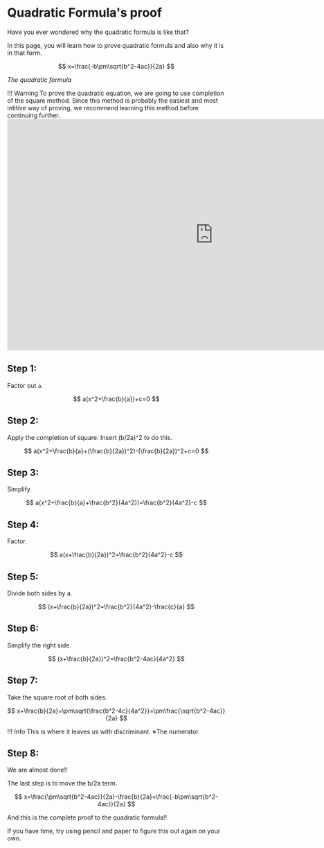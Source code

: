 # Quadratic Formula's proof

Have you ever wondered why the quadratic formula is like that?

In this page, you will learn how to prove quadratic formula and also why it is in that form.

$$
x=\frac{-b\pm\sqrt{b^2-4ac}}{2a}
$$

*The quadratic formula*


!!! Warning
    To prove the quadratic equation, we are going to use completion of the square method. Since this method is probably the easiest and most intitive way of proving, we recommend learning  this method before continuing further.
    <iframe width="950" height="534" src="https://www.youtube.com/embed/2MKigAgPZMQ" title="Solving Quadratic Equations By Completing The Square" frameborder="0" allow="accelerometer; autoplay; clipboard-write; encrypted-media; gyroscope; picture-in-picture; web-share" referrerpolicy="strict-origin-when-cross-origin" allowfullscreen></iframe>

## Step 1:
Factor out `a`.

$$
a(x^2+\frac{b}{a})+c=0
$$

## Step 2:
Apply the completion of square. Insert (b/2a)^2 to do this.

$$
a(x^2+\frac{b}{a}+(\frac{b}{2a})^2)-(\frac{b}{2a})^2+c=0
$$

## Step 3:
Simplify.

$$
a(x^2+\frac{b}{a}+\frac{b^2}{4a^2})=\frac{b^2}{4a^2}-c
$$

## Step 4:
Factor.

$$
a(x+\frac{b}{2a})^2=\frac{b^2}{4a^2}-c
$$

## Step 5:
Divide both sides by a.

$$
(x+\frac{b}{2a})^2=\frac{b^2}{4a^2}-\frac{c}{a}
$$

## Step 6:
Simplify the right side.

$$
(x+\frac{b}{2a})^2=\frac{b^2-4ac}{4a^2}
$$

## Step 7:
Take the square root of both sides.

$$
x+\frac{b}{2a}=\pm\sqrt{\frac{b^2-4c}{4a^2}}=\pm\frac{\sqrt{b^2-4ac}}{2a}
$$

!!! Info
    This is where it leaves us with discriminant. ※The numerator.

## Step 8:
We are almost done!!

The last step is to move the b/2a term.

$$
x=\frac{\pm\sqrt{b^2-4ac}}{2a}-\frac{b}{2a}=\frac{-b\pm\sqrt{b^2-4ac}}{2a}
$$

And this is the complete proof to the quadratic formula!!

If you have time, try using pencil and paper to figure this out again on your own.

